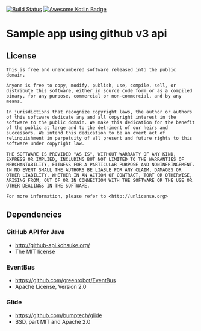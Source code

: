 [![Build Status](https://travis-ci.org/powdream/SampleAppWithGithubUserApi.svg?branch=master)](https://travis-ci.org/powdream/SampleAppWithGithubUserApi) [![Awesome Kotlin Badge](https://kotlin.link/awesome-kotlin.svg)](https://github.com/KotlinBy/awesome-kotlin)

# Sample app using github v3 api

## License

```
This is free and unencumbered software released into the public domain.

Anyone is free to copy, modify, publish, use, compile, sell, or
distribute this software, either in source code form or as a compiled
binary, for any purpose, commercial or non-commercial, and by any
means.

In jurisdictions that recognize copyright laws, the author or authors
of this software dedicate any and all copyright interest in the
software to the public domain. We make this dedication for the benefit
of the public at large and to the detriment of our heirs and
successors. We intend this dedication to be an overt act of
relinquishment in perpetuity of all present and future rights to this
software under copyright law.

THE SOFTWARE IS PROVIDED "AS IS", WITHOUT WARRANTY OF ANY KIND,
EXPRESS OR IMPLIED, INCLUDING BUT NOT LIMITED TO THE WARRANTIES OF
MERCHANTABILITY, FITNESS FOR A PARTICULAR PURPOSE AND NONINFRINGEMENT.
IN NO EVENT SHALL THE AUTHORS BE LIABLE FOR ANY CLAIM, DAMAGES OR
OTHER LIABILITY, WHETHER IN AN ACTION OF CONTRACT, TORT OR OTHERWISE,
ARISING FROM, OUT OF OR IN CONNECTION WITH THE SOFTWARE OR THE USE OR
OTHER DEALINGS IN THE SOFTWARE.

For more information, please refer to <http://unlicense.org>
```

## Dependencies

### GitHub API for Java

* http://github-api.kohsuke.org/
* The MIT license

### EventBus

* https://github.com/greenrobot/EventBus
* Apache License, Version 2.0

### Glide

* https://github.com/bumptech/glide
* BSD, part MIT and Apache 2.0
